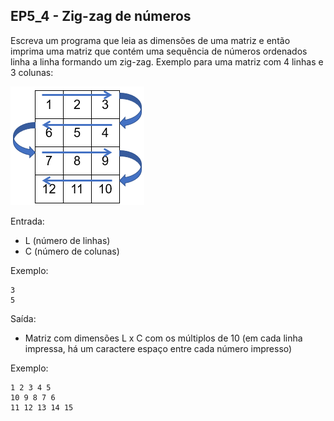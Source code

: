 ## EP5_4 - Zig-zag de números

Escreva um programa que leia as dimensões de uma matriz e então imprima uma matriz que contém uma sequência de números ordenados linha a linha formando um zig-zag. Exemplo para uma matriz com 4 linhas e 3 colunas:

<img src="../../assets/EP5_4.png" />

Entrada:
- L (número de linhas)
- C (número de colunas)

Exemplo:
```
3
5
```

Saída:
- Matriz com dimensões L x C com os múltiplos de 10 (em cada linha impressa, há um caractere espaço entre cada número impresso)

Exemplo:
```
1 2 3 4 5
10 9 8 7 6
11 12 13 14 15
```
